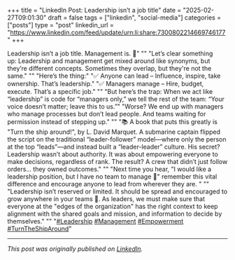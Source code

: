 +++
title = "LinkedIn Post: Leadership isn’t a job title"
date = "2025-02-27T09:01:30"
draft = false
tags = ["linkedin", "social-media"]
categories = ["posts"]
type = "post"
linkedin_url = "https://www.linkedin.com/feed/update/urn:li:share:7300802214669746177"
+++

Leadership isn’t a job title. Management is. 🧭"
""
"Let’s clear something up: Leadership and management get mixed around like synonyms, but they’re different concepts. Sometimes they overlap, but they're not the same."
""
"Here’s the thing:"
"✅ Anyone can lead – Influence, inspire, take ownership. That’s leadership."
"✅ Managers manage – Hire, budget, execute. That’s a specific job."
""
"But here’s the trap: When we act like “leadership” is code for “managers only,” we tell the rest of the team: “Your voice doesn’t matter; leave this to us.”"
"Worse? We end up with managers who manage processes but don’t lead people. And teams waiting for permission instead of stepping up."
""
"📚 A book that puts this greatly is "Turn the ship around!", by L. David Marquet. A submarine captain flipped the script on the traditional “leader-follower” model—where only the person at the top “leads”—and instead built a “leader-leader” culture. His secret? Leadership wasn’t about authority. It was about empowering everyone to make decisions, regardless of rank. The result? A crew that didn’t just follow orders… they owned outcomes."
""
"Next time you hear, "I would like a leadership position, but I have no team to manage 🙁" remember this vital difference and encourage anyone to lead from wherever they are. "
""
"Leadership isn’t reserved or limited. It should be spread and encouraged to grow anywhere in your teams 💪. As leaders, we must make sure that everyone at the "edges of the organization" has the right context to keep alignment with the shared goals and mission, and information to decide by themselves."
""
"[#Leadership](https://www.linkedin.com/feed/hashtag/Leadership) [#Management](https://www.linkedin.com/feed/hashtag/Management) [#Empowerment](https://www.linkedin.com/feed/hashtag/Empowerment) [#TurnTheShipAround](https://www.linkedin.com/feed/hashtag/TurnTheShipAround)"

---

*This post was originally published on [LinkedIn](https://www.linkedin.com/in/adrianmoreno/recent-activity/all/).*